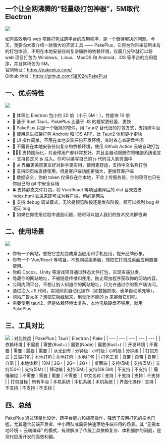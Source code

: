 ## 一个让全网沸腾的“轻量级打包神器”，5M取代 Electron

![](https://self.pakeplus.com/p1.jpg)

如何高效地将 web 项目打包成跨平台的应用程序，是一个亟待解决的问题。今天，我要向大家介绍一款强大的开源工具 —— PakePlus，它将为你带来前所未有的打包体验，不用在本地安装任何复杂臃肿的依赖环境，仅需几分钟就可以将 web 项目打包为 Windows、Linux、MacOS 和 Android、iOS 等平台的应用程序，并且体积仅为 5M。  
官网地址：https://pakeplus.com/  
Github 地址：https://github.com/Sjj1024/PakePlus


## 一、优点特性

![](https://self.pakeplus.com/pgit.jpg)
-   🎐 体积比 Electron 包小约 20 倍（小于 5M！），性能快 10 倍
-   🚀 基于 Rust Tauri，PakePlus 比基于 JS 的框架更轻量、更快
-   👻 PakePlus 只是一个极简的软件，用 Tauri2 替代旧的打包方式，支持跨平台
-   📲 使用原生框架打包 Android 和 iOS APP，比 Tauri2 体积更小更快
-   🤗 UI 操作简单，不用在本地安装任何开发环境，省时省心省硬盘空间
-   🌹 不需要在本地安装任何复杂的依赖环境，使用 Github Action 云端自动打包
-   🧑‍🤝‍🧑 支持国际化，对全球用户都非常友好，并且会自动跟随你的电脑系统语言
-   💡 支持自定义 js 注入。你可以编写自己的 js 代码注入到页面中
-   🎨 ui 界面更美观更友好对新手更实用，使用更舒适，支持中文名称打包
-   📡 支持网页端直接使用，但是客户端功能更强大，更推荐客户端
-   🔐 数据安全，你的 token 仅保存在你本地，不会上传服务器，你的项目也只在你自己的 git 中安全存储
-   🍀 支持静态文件打包，将 Vue/React 等项目编译后的 dist 目录或者 index.html 丢进来即可成为客户端，何必是网站
-   🐞 支持 debug 调试模式，无论是预览阶段还是发布阶段，都可以找到 bug 并消灭 bug
-   💬 如果在你使用过程中遇到问题，随时可以加入我们的技术交流群咨询

## 二、使用场景

![](https://self.pakeplus.com/pp2.jpg)
-   你有一个网站，想把它立刻变成桌面应用和手机应用，提升品牌形象。
-   你有一个 Vue/React 等项目，不想购买服务器，想把它打包成桌面应用直接使用。
-   你的 Cocos、Unity 等游戏项目通过静态文件打包，实现多端分发。
-   隐藏你的网站地址，不被随意传播和使用，防止爬虫程序获取你的网站内容。
-   公司内网平台，不想让别人知道你的网站地址，只允许通过你的客户端访问。
-   通过注入 JS 代码，实现网页自动化操作（如数据抓取、表单自动填充等）。
-   网站广告太多？想把它隐藏起来，用无所不能的 js 来屏蔽它们吧。
-   需要使用 tauri2，但是依赖环境太复杂，本地电脑硬盘不够用，就用 PakePlus

## 三、工具对比

![](https://pakeplus.com/assets/publish3.d0EgpzGe.webp)
| 对比维度 | PakePlus | Tauri | Electron | Pake |
| --- | --- | --- | --- | --- |
| 依赖环境 | 不需要 | 需要(Rust+) | 需要(Node) | 需要(Rust+) |
| 开发环境 | 不需要 | 需要 | 需要 | 需要 |
| 从无到有 | 分钟级 | 小时级 | 小时级 | 分钟级 |
| 打包方式 | 云端打包 | 本地打包 | 本地打包 | 本地打包 |
| 打包工具 | 自带 | 自带 | 自带 | 自带 |
| 本地体积 | 10M | 2G+ | 2G+ | 2G+ |
| 桌面端 | 支持(5M) | 支持(5M) | 支持(50+) | 支持(5M) |
| 移动端 | 支持(5M) | 支持(39.5M) | 不支持 | 不支持 |
| 需懂编程 | 不需要 | 需要 | 需要 | 不需要 |
| 中文名称 | 支持 | 不支持 | 支持 | 不支持 |
| 打包目标 | 所有平台 | 本机系统 | 本机系统 | 本机系统 |
| 界面化操作 | 支持 | 不支持 | 不支持 | 不支持 |



## 四、总结

PakePlus 通过轻量化设计、跨平台能力和极简操作，降低了应用打包的技术门槛，尤其适合前端开发者、中小团队或需要快速落地多端应用的场景。其 “无需本地环境 + 云端编译” 的模式，有效解决了传统工具依赖复杂、体积臃肿的问题，是现代应用开发的高效利器。